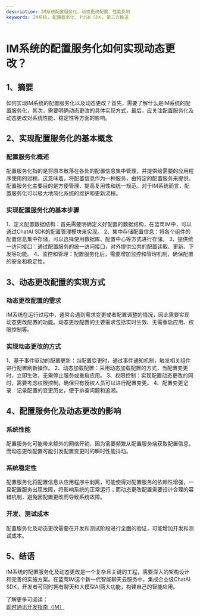 ```yaml
---
description: IM系统配置服务化、动态更改配置、性能影响
keywords: IM系统, 配置服务化, PUSH SDK, 第三方推送
---
```

# IM系统的配置服务化如何实现动态更改？

## 1、摘要

如何实现IM系统的配置服务化以及动态更改？首先，需要了解什么是IM系统的配置服务化，其次，需要明确动态更改的具体实现方式，最后，应关注配置服务化及动态更改对系统性能、稳定性等方面的影响。

## 2、实现配置服务化的基本概念

### 配置服务化概述
配置服务化指的是将原本散落在各处的配置信息集中管理，并提供给需要的应用程序使用的过程。这意味着，将配置信息作为一种服务，由特定的配置服务来提供。配置服务化主要目的是方便管理、提高复用性和统一规范。对于IM系统而言，配置服务化可以极大地简化系统的维护和更新流程。

### 实现配置服务化的基本步骤
1、定义配置数据结构：首先需要明确定义好配置的数据结构，在蓝莺IM中，可以通过ChatAI SDK的配置管理模块来实现。
2、集中存储配置信息：将各个组件的配置信息集中存储，可以选择使用数据库、配置中心等方式进行存储。
3、提供统一访问接口：通过配置服务的统一访问接口，对外提供公共的配置读取、更新、下发等功能。
4、监控和管理：配置服务化后，需要增加监控和管理机制，确保配置的安全和稳定性。

## 3、动态更改配置的实现方式

### 动态更改配置的需求
IM系统在运行过程中，通常会遇到需求变更或者配置调整的情况，因此需要实现动态更改配置的功能。动态更改配置的主要需求包括实时生效、无需重启应用、权限控制等。

### 实现动态更改的方式
1、基于事件驱动的配置更新：当配置变更时，通过事件通知机制，触发相关组件进行配置刷新操作。
2、动态加载配置：采用动态加载配置的方式，当配置变更时，立即生效，无需停止服务或重启应用。
3、权限控制：实现配置动态更改的同时，需要考虑权限控制，确保只有授权人员可以进行配置变更。
4、配置变更记录：记录配置的变更历史，便于排查问题和追溯。

## 4、配置服务化及动态更改的影响

### 系统性能
配置服务化可能带来额外的网络开销，因为需要频繁从配置服务端获取配置信息，而动态更改配置可能引发配置变更时的瞬时性能抖动。

### 系统稳定性
配置服务化将配置信息从应用程序中剥离，可能使得对配置服务的依赖性增强，一旦配置服务出现故障，将影响系统的正常运行；而动态更改配置需要设计合理的容错机制，避免因配置更改而导致系统故障。

### 开发、测试成本
配置服务化及动态更改需要在开发和测试阶段进行全面的验证，可能增加开发和测试成本。

## 5、结语

IM系统的配置服务化及动态更改是一个复杂且关键的工程，需要深入的架构设计和完善的实施方案。在蓝莺IM这个新一代智能聊天云服务中，集成企业级ChatAI SDK，开发者可同时拥有聊天和大模型AI两大功能，构建自己的智能应用。

了解更多可阅读：  
[即时通讯开发指南（IM）](https://lanying.link/doc/41-15-1)